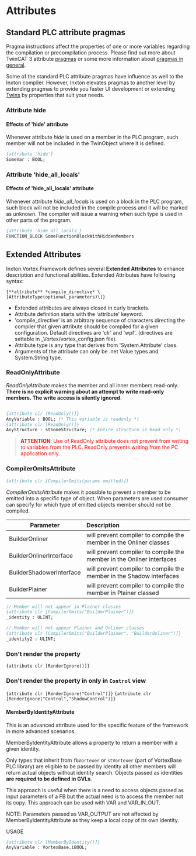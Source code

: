 # Attributes

## Standard PLC attribute pragmas

Pragma instructions affect the properties of one or more variables regarding the compilation or precompilation process. Please find out more about TwinCAT 3 attribute [pragmas](https://infosys.beckhoff.com/english.php?content=../content/1033/tc3_plc_intro/171136788369635211.html&id=9069166866486725303) or some more information about [pragmas in general](https://en.wikipedia.org/wiki/Directive_(programming)).

Some of the standard PLC attribute pragmas have influence as well to the Inxton compiler. However, Inxton elevates pragmas to another level by extending pragmas to provide you faster UI development or extending [Twins](Twins.md) by properties that suit your needs.

### Attribute hide

#### Effects of 'hide' attribute

Whenever attribute *hide* is used on a member in the PLC program, such member will not be included in the TwinObject where it is defined.

~~~ PASCAL
{attribute 'hide'}
SomeVar : BOOL;
~~~

### Attribute 'hide_all_locals'

#### Effects of 'hide_all_locals' attribute

Whenever attribute *hide_all_locals* is used on a block in the PLC program, such block will not be included in the compile process and it will be marked as unknown. The compiler will issue a warning when such type is used in other parts of the program.

~~~ PASCAL
{attribute 'hide_all_locals'}
FUNCTION_BLOCK SomeFunctionBlockWithHiddenMembers
~~~

## Extended Attributes

Inxton.Vortex.Framework defines several **Extended Attributes** to enhance description and functional abilities. Extended Attributes have following syntax:
```
{**attribute** *compile_directive* \[AttributeType(optional_parameters)\]}
```
* Extended attributes are always closed in curly brackets.
* Attribute definition starts with the 'attribute' keyword.
* 'compile_directive' is an arbitrary sequence of characters directing the compiler that given attribute should be compiled for a given configuration. Default directives are 'clr' and 'wpf'. (directives are settable in _Vortex/vortex_config.json file).
* Attribute type is any type that derives from 'System.Attribute' class.
* Arguments of the attribute can only be .net Value types and System.String type.

### ReadOnlyAttribute

*ReadOnlyAttribute* makes the member and all inner members read-only. **There is no explicit warning about an attempt to write read-only members. The write access is silently ignored**.

~~~ PASCAL

{attribute clr [ReadOnly()]}
AnyVariable : BOOL; (* This variable is readonly *)
{attribute clr [ReadOnly()]}
AnyStructure : stSomeStructure; (* Entire structure is Read only *)
~~~

><b style="color:red">ATTENTION</b>:
<span style="color:red"> Use of ReadOnly attribute does not prevent from writing to variables from the PLC. ReadOnly prevents writing from the PC application only.
</span>

### CompilerOmitsAttribute

~~~ PASCAL
{attribute clr [CompilerOmits(params omitted)]}
~~~

*CompilerOmitsAttribute* makes it possible to prevent a member to be emitted into a specific type of object. When parameters are used consumer can specify for which type of emitted objects member should not be compiled.

| Parameter                 | Description                                                       |
|---------------------------|:----------------------------------------------------------------- |
| BuilderOnliner            | will prevent compiler to compile the member in the Onliner classes|
| BuilderOnlinerInterface   | will prevent compiler to compile the member in the Onliner interfaces|
| BuilderShadowerInterface  | will prevent compiler to compile the member in the Shadow interfaces|
| BuilderPlainer            | will prevent compiler to compile the member in Plainer classed|

~~~ PASCAL
// Member will not appear in Plainer classes
{attribute clr [CompilerOmits("BuilderPlainer")]}
_identity : ULINT;

// Member will not appear Plainer and Onliner classes
{attribute clr [CompilerOmits("BuilderPlainer", "BuilderOnliner")]}
_identity2 : ULINT;
~~~


### Don't render the property
`{attribute clr [RenderIgnore()]}` 

### Don't render the property in only in `Control` view

`{attribute clr [RenderIgnore("Control")]}` 
`{attribute clr [RenderIgnore("Control","ShadowControl")]}` 



#### MemberByIdentityAttribute

This is an advanced attribute used for the specific feature of the framework in more advanced scenarios.

MemberByIdentityAttribute allows a property to return a member with a given identity.

Only types that inherit from `fbVortexer` or `stVortexer` (part of VortexBase PLC library) are eligible to be passed by identity all other members will return actual objects without identity search. Objects passed as identities **are required to be defined in GVLs**.

This approach is useful when there is a need to access objects passed as input parameters of a FB but the actual need is to access the member not its copy. This approach can be used with VAR and VAR_IN_OUT.

NOTE: Parameters passed as VAR_OUTPUT are not affected by MemberByIdentityAttribute as they keep a local copy of its own identity.

USAGE

~~~ PASCAL
{attribute clr [MemberByIdentity()]}
AnyVariable : VortexBase.iBOOL;
~~~
